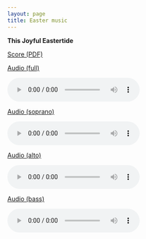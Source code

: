 ```yaml
---
layout: page
title: Easter music
---
```

**This Joyful Eastertide**

[Score (PDF)](https://www.dropbox.com/s/zneouh2thbrsd78/eastertide.pdf?dl=0)

[Audio (full)](https://www.dropbox.com/s/g9e491830d2gpvp/eastertide.mp3?dl=1)

<audio controls>
  <source src="https://www.dropbox.com/s/g9e491830d2gpvp/eastertide.mp3?dl=1" type="audio/mpeg">
</audio>

[Audio (soprano)](https://www.dropbox.com/s/vri9pviyklet1rh/eastertide_soprano.mp3?dl=1)

<audio controls>
  <source src="https://www.dropbox.com/s/vri9pviyklet1rh/eastertide_soprano.mp3?dl=1" type="audio/mpeg">
</audio>

[Audio (alto)](https://www.dropbox.com/s/fysy0apjq0b8k4x/eastertide_alto.mp3?dl=1)

<audio controls>
  <source src="https://www.dropbox.com/s/fysy0apjq0b8k4x/eastertide_alto.mp3?dl=1" type="audio/mpeg">
</audio>

[Audio (bass)](https://www.dropbox.com/s/zdad9ejkemjbxhp/eastertide_bass.mp3?dl=1)

<audio controls>
  <source src="https://www.dropbox.com/s/zdad9ejkemjbxhp/eastertide_bass.mp3?dl=1" type="audio/mpeg">
</audio>
